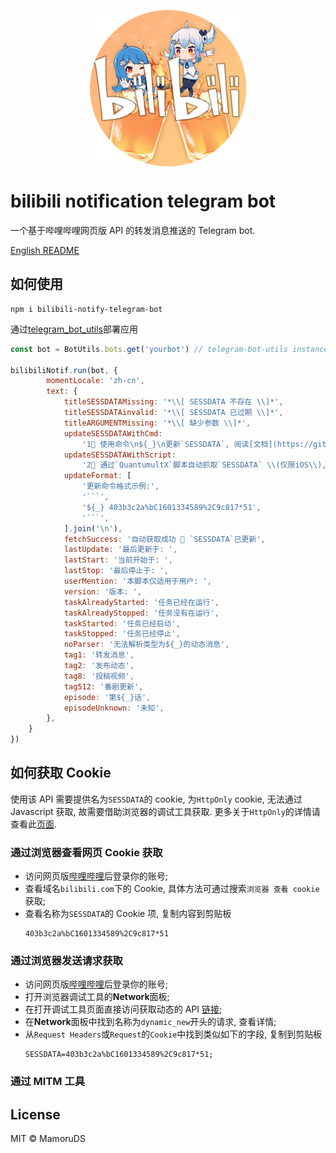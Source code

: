 <p align="center" style="align:center;height:250px;"><img width="250" src="https://github.com/MamoruDS/bilibili-notify-telegram-bot/raw/master/res/bilibili-noti-bot.png" alt="logo"></p>

# bilibili notification telegram bot

一个基于哔哩哔哩网页版 API 的转发消息推送的 Telegram bot.

[English README](README.md)

## 如何使用

```shell
npm i bilibili-notify-telegram-bot
```

通过[telegram_bot_utils](https://github.com/MamoruDS/telegram_bot_utils)部署应用

````javascript
const bot = BotUtils.bots.get('yourbot') // telegram-bot-utils instance

bilibiliNotif.run(bot, {
        momentLocale: 'zh-cn',
        text: {
            titleSESSDATAMissing: '*\\[ SESSDATA 不存在 \\]*',
            titleSESSDATAinvalid: '*\\[ SESSDATA 已过期 \\]*',
            titleARGUMENTMissing: '*\\[ 缺少参数 \\]*',
            updateSESSDATAWithCmd:
                '1⃣️ 使用命令\n${_}\n更新`SESSDATA`, 阅读[文档](https://github.com/MamoruDS/bilibili-notify-telegram-bot/blob/master/README.md#how-to-get-cookie)了解如何手动获取`SESSDATA`',
            updateSESSDATAWithScript:
                '2⃣️ 通过`QuantumultX`脚本自动抓取`SESSDATA` \\(仅限iOS\\), 通过命令\n${_}\n获取脚本',
            updateFormat: [
                '更新命令格式示例:',
                '```',
                '${_} 403b3c2a%bC1601334589%2C9c817*51',
                '```',
            ].join('\n'),
            fetchSuccess: '自动获取成功 🎉 `SESSDATA`已更新',
            lastUpdate: '最后更新于: ',
            lastStart: '当前开始于: ',
            lastStop: '最后停止于: ',
            userMention: '本脚本仅适用于用户: ',
            version: '版本: ',
            taskAlreadyStarted: '任务已经在运行',
            taskAlreadyStopped: '任务没有在运行',
            taskStarted: '任务已经启动',
            taskStopped: '任务已经停止',
            noParser: '无法解析类型为${_}的动态消息',
            tag1: '转发消息',
            tag2: '发布动态',
            tag8: '投稿视频',
            tag512: '番剧更新',
            episode: '第${_}话',
            episodeUnknown: '未知',
        },
    }
})

````

## 如何获取 Cookie

使用该 API 需要提供名为`SESSDATA`的 cookie, 为`HttpOnly` cookie, 无法通过 Javascript 获取, 故需要借助浏览器的调试工具获取. 更多关于`HttpOnly`的详情请查看此[页面](https://developer.mozilla.org/zh-CN/docs/Web/HTTP/Cookies#Cookie%E7%9A%84Secure_%E5%92%8CHttpOnly_%E6%A0%87%E8%AE%B0).

### 通过浏览器查看网页 Cookie 获取

-   访问网页版[哔哩哔哩](https://www.bilibili.com)后登录你的账号;
-   查看域名`bilibili.com`下的 Cookie, 具体方法可通过搜索`浏览器 查看 cookie`获取;
-   查看名称为`SESSDATA`的 Cookie 项, 复制内容到剪贴板
    ```
    403b3c2a%bC1601334589%2C9c817*51
    ```

### 通过浏览器发送请求获取

-   访问网页版[哔哩哔哩](https://www.bilibili.com)后登录你的账号;
-   打开浏览器调试工具的**Network**面板;
-   在打开调试工具页面直接访问获取动态的 API [链接](https://api.vc.bilibili.com/dynamic_svr/v1/dynamic_svr/dynamic_new?uid=0&type=512);
-   在**Network**面板中找到名称为`dynamic_new`开头的请求, 查看详情;
-   从`Request Headers`或`Request`的`Cookie`中找到类似如下的字段, 复制到剪贴板
    ```
    SESSDATA=403b3c2a%bC1601334589%2C9c817*51;
    ```

### 通过 MITM 工具

## License

MIT © MamoruDS
